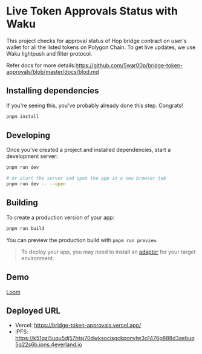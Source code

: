 # Live Token Approvals Status with Waku
This project checks for approval status of Hop bridge contract on user's wallet for all the listed tokens on Polygon Chain. To get live updates, we use Waku lightpush and filter protocol.

Refer docs for more details:https://github.com/5war00p/bridge-token-approvals/blob/master/docs/blod.md

## Installing dependencies

If you're seeing this, you've probably already done this step. Congrats!

```bash
pnpm install
```

## Developing

Once you've created a project and installed dependencies, start a development server:

```bash
pnpm run dev

# or start the server and open the app in a new browser tab
pnpm run dev -- --open
```

## Building

To create a production version of your app:

```bash
pnpm run build
```

You can preview the production build with `pnpm run preview`.

> To deploy your app, you may need to install an [adapter](https://kit.svelte.dev/docs/adapters) for your target environment.

## Demo
[Loom](https://www.loom.com/share/8e52ac7ffffa44d4adc7ce869d315f6d?sid=6c05627b-90ea-4e49-b78a-65780e22c0c2)

## Deployed URL
- Vercel: https://bridge-token-approvals.vercel.app/
- IPFS: https://k51qzi5uqu5dj57htsj70dwksocisgckponvlw3o1476p888d3aebuq5q22s6b.ipns.4everland.io
